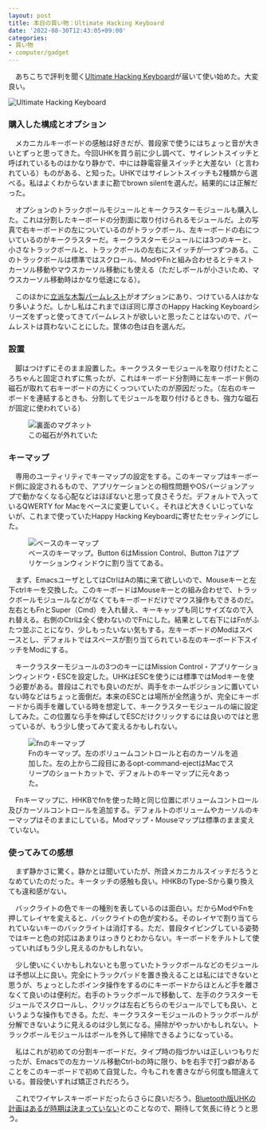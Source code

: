 ```yaml
---
layout: post
title: 本日の買い物：Ultimate Hacking Keyboard
date: '2022-08-30T12:43:05+09:00'
categories:
- 買い物
- computer/gadget
---
```


　あちこちで評判を聞く[Ultimate Hacking Keyboard](http://Ultimatehackingkeyboard.com)が届いて使い始めた。大変良い。

<img src="/blog/images/uhk.jpg" alt="Ultimate Hacking Keyboard" />

### 購入した構成とオプション

　メカニカルキーボードの感触は好きだが、普段家で使うにはちょっと音が大きいとずっと思ってきた。今回UHKを買う前に少し調べて、サイレントスイッチと呼ばれているものはかなり静かで、中には静電容量スイッチと大差ない（と言われている）ものがある、と知った。UHKではサイレントスイッチも2種類から選べる。私はよくわからないままに勘でbrown silentを選んだ。結果的には正解だった。

　オプションのトラックボールモジュールとキークラスターモジュールも購入した。これは分割したキーボードの分割面に取り付けられるモジュールだ。上の写真で右キーボードの左についているのがトラックボール、左キーボードの右についているのがキークラスターだ。キークラスターモジュールには3つのキーと、小さなトラックボールと、トラックボールの左右にスイッチが一つずつある。このトラックボールは標準ではスクロール、ModやFnと組み合わせるとテキストカーソル移動やマウスカーソル移動にも使える（ただしボールが小さいため、マウスカーソル移動時はかなり低速になる）。

　このほかに[立派な木製パームレスト](https://ultimatehackingkeyboard.com/product/uhk60pr2)がオプションにあり、つけている人はかなり多いようだ。しかし私はこれまでほぼ同じ厚さのHappy Hacking Keyboardシリーズをずっと使ってきてパームレストが欲しいと思ったことはないので、パームレストは買わないことにした。筐体の色は白を選んだ。

### 設置

　脚はつけずにそのまま設置した。キークラスターモジュールを取り付けたところちゃんと固定されずに焦ったが、これはキーボード分割時に左キーボード側の磁石が取れて右キーボードの方にくっついていたのが原因だった。（左右のキーボードを連結するときも、分割してモジュールを取り付けるときも、強力な磁石が固定に使われている）

<figure>
<img src="/blog/images/uhk-magnet.jpg" alt="裏面のマグネット" />
<figcaption>
この磁石が外れていた
</figcaption>
</figure>

### キーマップ

　専用のユーティリティでキーマップの設定をする。このキーマップはキーボード側に設定されるもので、アプリケーションとの相性問題やOSバージョンアップで動かなくなる心配などはほぼないと思って良さそうだ。デフォルトで入っているQWERTY for Macをベースに変更していく。それほど大きくいじっていないが、これまで使っていたHappy Hacking Keyboardに寄せたセッティングにした。

<figure>
<img src="/blog/images/uhk-base-keymap.png" alt="ベースのキーマップ" />
<figcaption>
ベースのキーマップ。Button 6はMission Control、Button 7はアプリケーションウィンドウに割り当ててある。
</figcaption>
</figure>


　まず、EmacsユーザとしてはCtrlはAの隣に来て欲しいので、Mouseキーと左下ctrlキーを交換した。このキーボードはMouseキーとの組み合わせで、トラックボールモジュールなどがなくてもキーボードだけでマウス操作もできるのだ。左右ともFnとSuper（Cmd）を入れ替え、キーキャップも同じサイズなので入れ替える。右側のCtrlは全く使わないのでFnにした。結果として右下にはFnがふたつ並ぶことになり、少しもったいない気もする。左キーボードのModはスペースとし、デフォルトではスペースが割り当てられている左のキーボード下スイッチをModにする。

　キークラスターモジュールの3つのキーにはMission Control・アプリケーションウィンドウ・ESCを設定した。UHKはESCを使うには標準ではModキーを使う必要がある。普段はこれでも良いのだが、両手をホームポジションに置いていない時などはちょっと面倒だ。本来のESCとは場所が全然違うが、完全にキーボードから両手を離している時を想定して、キークラスターモジュールの端に設定してみた。この位置なら手を伸ばしてESCだけクリックするには良いのではと思っているが、もう少し使ってみて変えるかもしれない。

<figure>
<img src="/blog/images/uhk-fn-keymap.png" alt="fnのキーマップ" />
<figcaption>
Fnのキーマップ。左のボリュームコントロールと右のカーソルを追加した。左の上から二段目にあるopt-command-ejectはMacでスリープのショートカットで、デフォルトのキーマップに元々あった。
</figcaption>
</figure>


　Fnキーマップに、HHKBでfnを使った時と同じ位置にボリュームコントロール及びカーソルコントロールを追加する。デフォルトのボリュームやカーソルのキーマップはそのままにしている。Modマップ・Mouseマップは標準のまま変えていない。

### 使ってみての感想

　まず静かさに驚く。静かとは聞いていたが、所詮メカニカルスイッチだろうとなめていたのだった。キータッチの感触も良い。HHKBのType-Sから乗り換えても違和感がない。

　バックライトの色でキーの種別を表しているのは面白い。だからModやFnを押してレイヤを変えると、バックライトの色が変わる。そのレイヤで割り当てられていないキーのバックライトは消灯する。ただ、普段タイピングしている姿勢ではキーと色の対応はあまりはっきりとわからない。キーボードをチルトして使っていればもう少し見えるのかもしれない。

　少し使いにくいかもしれないとも思っていたトラックボールなどのモジュールは予想以上に良い。完全にトラックパッドを置き換えることは私にはできないと思うが、ちょっとしたポインタ操作をするのにキーボードからほとんど手を離さなくて良いのは便利だ。右手のトラックボールで移動して、左手のクラスターモジュールでスクロールし、クリックは左右どちらのモジュールでしても良い、というような操作もできる。ただ、キークラスターモジュールのトラックボールが分解できないように見えるのは少し気になる。掃除がやっかいかもしれない。トラックボールモジュールはボールを外して掃除できるようになっている。

　私はこれが初めての分割キーボードだ。タイプ時の指づかいは正しいつもりだったが、Emacsでの左カーソル移動Ctrl-bの時に限り、bを右手で打つ癖があることをこのキーボードで初めて自覚した。今もこれを書きながら何度も間違えている。普段使いすれば矯正されだろう。

　これでワイヤレスキーボードだったらさらに良いだろう。[Bluetooth版UHKの計画はあるが時期は決まっていない](https://ultimatehackingkeyboard.com/knowledgebase/do-you-offer-a-bluetooth-wireless-uhk)とのことなので、期待して気長に待とうと思う。
